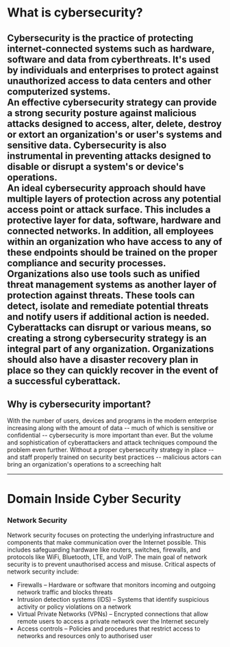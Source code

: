 # What is cybersecurity?
Cybersecurity is the practice of protecting internet-connected systems such as 
hardware, software and data from cyberthreats. It's used by individuals and 
enterprises to protect against unauthorized access to data centers and other 
computerized systems. <br>
An effective cybersecurity strategy can provide a strong security 
posture against malicious attacks designed to access, alter, delete, destroy or 
extort an organization's or user's systems and sensitive data. Cybersecurity is 
also instrumental in preventing attacks designed to disable or disrupt a 
system's or device's operations.<br>
An ideal cybersecurity approach should have multiple layers of protection 
across any potential access point or attack surface. This includes a protective 
layer for data, software, hardware and connected networks. In addition, all 
employees within an organization who have access to any of 
these endpoints should be trained on the proper compliance and security 
processes. Organizations also use tools such as unified threat management 
systems as another layer of protection against threats. These tools can detect, 
isolate and remediate potential threats and notify users if additional action is 
needed.<br>
Cyberattacks can disrupt or 
various means, so creating a strong cybersecurity strategy is an integral part 
of any organization. Organizations should also have a disaster recovery 
plan in place so they can quickly recover in the event of a successful 
cyberattack.
---

## Why is cybersecurity important?
With the number of users, devices and programs in the modern enterprise 
increasing along with the amount of data -- much of which is sensitive or 
confidential -- cybersecurity is more important than ever. But the volume and 
sophistication of cyberattackers and attack techniques compound the problem 
even further.
Without a proper cybersecurity strategy in place -- and staff properly trained 
on security best practices -- malicious actors can bring an organization's 
operations to a screeching halt

---

# Domain Inside Cyber Security

### Network Security
Network security focuses on protecting the underlying infrastructure 
and components that make communication over the Internet possible. 
This includes safeguarding hardware like routers, switches, firewalls, 
and protocols like WiFi, Bluetooth, LTE, and VoIP. The main goal of 
network security is to prevent unauthorised access and misuse.
Critical aspects of network security include:<br>
* Firewalls – Hardware or software that monitors incoming and 
outgoing network traffic and blocks threats
* Intrusion detection systems (IDS) – Systems that identify 
suspicious activity or policy violations on a network
* Virtual Private Networks (VPNs) – Encrypted connections that 
allow remote users to access a private network over the 
Internet securely
* Access controls – Policies and procedures that restrict access 
to networks and resources only to authorised user
